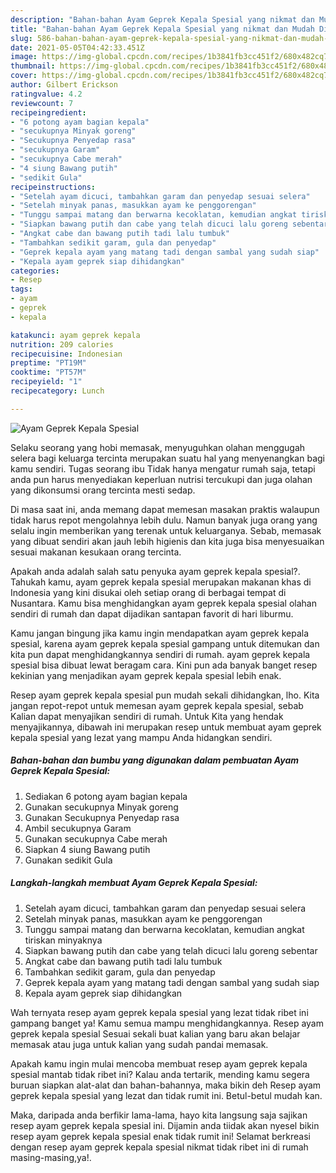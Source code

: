 ```yaml
---
description: "Bahan-bahan Ayam Geprek Kepala Spesial yang nikmat dan Mudah Dibuat"
title: "Bahan-bahan Ayam Geprek Kepala Spesial yang nikmat dan Mudah Dibuat"
slug: 586-bahan-bahan-ayam-geprek-kepala-spesial-yang-nikmat-dan-mudah-dibuat
date: 2021-05-05T04:42:33.451Z
image: https://img-global.cpcdn.com/recipes/1b3841fb3cc451f2/680x482cq70/ayam-geprek-kepala-spesial-foto-resep-utama.jpg
thumbnail: https://img-global.cpcdn.com/recipes/1b3841fb3cc451f2/680x482cq70/ayam-geprek-kepala-spesial-foto-resep-utama.jpg
cover: https://img-global.cpcdn.com/recipes/1b3841fb3cc451f2/680x482cq70/ayam-geprek-kepala-spesial-foto-resep-utama.jpg
author: Gilbert Erickson
ratingvalue: 4.2
reviewcount: 7
recipeingredient:
- "6 potong ayam bagian kepala"
- "secukupnya Minyak goreng"
- "Secukupnya Penyedap rasa"
- "secukupnya Garam"
- "secukupnya Cabe merah"
- "4 siung Bawang putih"
- "sedikit Gula"
recipeinstructions:
- "Setelah ayam dicuci, tambahkan garam dan penyedap sesuai selera"
- "Setelah minyak panas, masukkan ayam ke penggorengan"
- "Tunggu sampai matang dan berwarna kecoklatan, kemudian angkat tiriskan minyaknya"
- "Siapkan bawang putih dan cabe yang telah dicuci lalu goreng sebentar"
- "Angkat cabe dan bawang putih tadi lalu tumbuk"
- "Tambahkan sedikit garam, gula dan penyedap"
- "Geprek kepala ayam yang matang tadi dengan sambal yang sudah siap"
- "Kepala ayam geprek siap dihidangkan"
categories:
- Resep
tags:
- ayam
- geprek
- kepala

katakunci: ayam geprek kepala 
nutrition: 209 calories
recipecuisine: Indonesian
preptime: "PT19M"
cooktime: "PT57M"
recipeyield: "1"
recipecategory: Lunch

---
```



![Ayam Geprek Kepala Spesial](https://img-global.cpcdn.com/recipes/1b3841fb3cc451f2/680x482cq70/ayam-geprek-kepala-spesial-foto-resep-utama.jpg)

Selaku seorang yang hobi memasak, menyuguhkan olahan menggugah selera bagi keluarga tercinta merupakan suatu hal yang menyenangkan bagi kamu sendiri. Tugas seorang ibu Tidak hanya mengatur rumah saja, tetapi anda pun harus menyediakan keperluan nutrisi tercukupi dan juga olahan yang dikonsumsi orang tercinta mesti sedap.

Di masa  saat ini, anda memang dapat memesan masakan praktis walaupun tidak harus repot mengolahnya lebih dulu. Namun banyak juga orang yang selalu ingin memberikan yang terenak untuk keluarganya. Sebab, memasak yang dibuat sendiri akan jauh lebih higienis dan kita juga bisa menyesuaikan sesuai makanan kesukaan orang tercinta. 



Apakah anda adalah salah satu penyuka ayam geprek kepala spesial?. Tahukah kamu, ayam geprek kepala spesial merupakan makanan khas di Indonesia yang kini disukai oleh setiap orang di berbagai tempat di Nusantara. Kamu bisa menghidangkan ayam geprek kepala spesial olahan sendiri di rumah dan dapat dijadikan santapan favorit di hari liburmu.

Kamu jangan bingung jika kamu ingin mendapatkan ayam geprek kepala spesial, karena ayam geprek kepala spesial gampang untuk ditemukan dan kita pun dapat menghidangkannya sendiri di rumah. ayam geprek kepala spesial bisa dibuat lewat beragam cara. Kini pun ada banyak banget resep kekinian yang menjadikan ayam geprek kepala spesial lebih enak.

Resep ayam geprek kepala spesial pun mudah sekali dihidangkan, lho. Kita jangan repot-repot untuk memesan ayam geprek kepala spesial, sebab Kalian dapat menyajikan sendiri di rumah. Untuk Kita yang hendak menyajikannya, dibawah ini merupakan resep untuk membuat ayam geprek kepala spesial yang lezat yang mampu Anda hidangkan sendiri.

<!--inarticleads1-->

##### Bahan-bahan dan bumbu yang digunakan dalam pembuatan Ayam Geprek Kepala Spesial:

1. Sediakan 6 potong ayam bagian kepala
1. Gunakan secukupnya Minyak goreng
1. Gunakan Secukupnya Penyedap rasa
1. Ambil secukupnya Garam
1. Gunakan secukupnya Cabe merah
1. Siapkan 4 siung Bawang putih
1. Gunakan sedikit Gula




<!--inarticleads2-->

##### Langkah-langkah membuat Ayam Geprek Kepala Spesial:

1. Setelah ayam dicuci, tambahkan garam dan penyedap sesuai selera
1. Setelah minyak panas, masukkan ayam ke penggorengan
1. Tunggu sampai matang dan berwarna kecoklatan, kemudian angkat tiriskan minyaknya
1. Siapkan bawang putih dan cabe yang telah dicuci lalu goreng sebentar
1. Angkat cabe dan bawang putih tadi lalu tumbuk
1. Tambahkan sedikit garam, gula dan penyedap
1. Geprek kepala ayam yang matang tadi dengan sambal yang sudah siap
1. Kepala ayam geprek siap dihidangkan




Wah ternyata resep ayam geprek kepala spesial yang lezat tidak ribet ini gampang banget ya! Kamu semua mampu menghidangkannya. Resep ayam geprek kepala spesial Sesuai sekali buat kalian yang baru akan belajar memasak atau juga untuk kalian yang sudah pandai memasak.

Apakah kamu ingin mulai mencoba membuat resep ayam geprek kepala spesial mantab tidak ribet ini? Kalau anda tertarik, mending kamu segera buruan siapkan alat-alat dan bahan-bahannya, maka bikin deh Resep ayam geprek kepala spesial yang lezat dan tidak rumit ini. Betul-betul mudah kan. 

Maka, daripada anda berfikir lama-lama, hayo kita langsung saja sajikan resep ayam geprek kepala spesial ini. Dijamin anda tiidak akan nyesel bikin resep ayam geprek kepala spesial enak tidak rumit ini! Selamat berkreasi dengan resep ayam geprek kepala spesial nikmat tidak ribet ini di rumah masing-masing,ya!.

